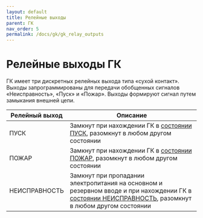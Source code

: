 ```yaml
---
layout: default
title: Релейные выходы
parent: ГК
nav_order: 5
permalink: /docs/gk/gk_relay_outputs
---
```


# Релейные выходы ГК
ГК имеет три дискретных релейных выхода типа «сухой контакт». Выходы запрограммированы для передачи обобщенных сигналов «Неисправность», «Пуск» и «Пожар». Выходы формируют сигнал путем замыкания внешней цепи.

<table> 
  <thead> 
    <tr> 
      <th style="text-align: center" >Релейный выход</th>
      <th style="text-align: center">Описание</th>
    </tr>
  </thead> 
  <tbody>
    <tr>
      <td id="релейный_выход_гк_пуск" style="text-align: left">ПУСК</td>
      <td style="text-align: left">Замкнут при нахождении ГК в <a href="/gk_manual/docs/gk/gk_conditions#состояние_гк_пуск">состоянии ПУСК</a>, разомкнут в любом другом состоянии</td>
    </tr>
    <tr>
      <td id="релейный_выход_гк_пожар" style="text-align: left">ПОЖАР</td>
      <td style="text-align: left">Замкнут при нахождении ГК в <a href="/gk_manual/docs/gk/gk_conditions#состояние_гк_пожар">состоянии ПОЖАР</a>, разомкнут в любом другом состоянии</td>
    </tr>
    <tr>
      <td id="релейный_выход_гк_неисправность" style="text-align: left">НЕИСПРАВНОСТЬ</td>
      <td style="text-align: left">Замкнут при пропадании электропитания на основном и резервном вводе и при нахождении ГК в <a href="/gk_manual/docs/gk/gk_conditions#состояние_гк_неисправность">состоянии НЕИСПРАВНОСТЬ</a>, разомкнут в любом другом состоянии</td>
    </tr>
  </tbody>
</table>
